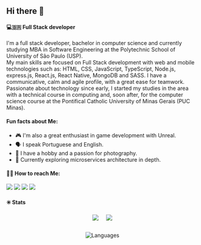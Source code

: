 ## Hi there 🫡

#### 💻🇧🇷 Full Stack developer

I'm a full stack developer, bachelor in computer science and currently studying MBA in Software Engineering at the Polytechnic School of University of São Paulo (USP).
<br>
My main skills are focused on Full Stack development with web and mobile technologies such as: HTML, CSS, JavaScript, TypeScript, Node.js, express.js, React.js, React Native, MongoDB and SASS. I have a communicative, calm and agile profile, with a great ease for teamwork.
<br>
Passionate about technology since early, I started my studies in the area with a technical course in computing and, soon after, for the computer science course at the Pontifical Catholic University of Minas Gerais (PUC Minas).

#### Fun facts about Me:

- 🎮 I'm also a great enthusiast in game development with Unreal.
- 🗣️ I speak Portuguese and English.
- 📸 I have a hobby and a passion for photography.
- 👀 Currently exploring microservices architecture in depth.

#### 👨🏻 How to reach Me:

<!-- <a href="tel:+5511942347830"><img src="https://img.icons8.com/doodle/64/apple-phone.png" target="_blank"/></a> -->
<a href="https://wa.me/5511942347830"><img src="https://img.icons8.com/doodle/64/whatsapp.png" target="_blank"/></a>
<a href="mailto:contato@richardborges.dev"><img src="https://img.icons8.com/doodle/64/new-post.png" target="_blank"/></a>
<a href="https://www.linkedin.com/in/ribborges/"><img src="https://img.icons8.com/doodle/64/linkedin--v2.png" target="_blank"/></a>
<a href="https://richardborges.dev/"><img src="https://img.icons8.com/doodle/64/portfolio.png"></a>

#### ✳️ Stats

<div align="center">
  <div style="display: flex; flex-direction: row; justify-content: center; gap: 20px;">
    <img src="https://github-readme-stats.vercel.app/api?username=ribborges&show_icons=true&theme=dark" />
    <img src="https://github-readme-stats.vercel.app/api/top-langs/?username=ribborges&layout=donut&theme=dark" />
  </div>
</div>

##

<p align="center">
	<img src="https://skillicons.dev/icons?i=javascript,typescript,python,rust,go,nodejs,express,prisma,rabbitmq,react,nextjs,vite,sass,styledcomponents,bootstrap,tailwind,tauri,electron,aws,mongodb,postgres,firebase,supabase,docker,vscode,git,github,figma,postman,unreal&theme=dark" alt="Languages" />
</p>
